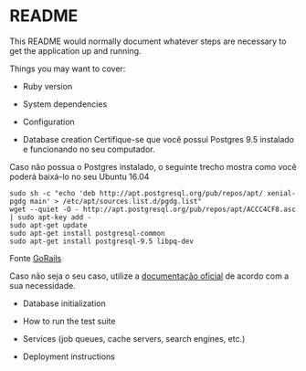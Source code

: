# README

This README would normally document whatever steps are necessary to get the
application up and running.

Things you may want to cover:

* Ruby version

* System dependencies

* Configuration

* Database creation
Certifique-se que você possui Postgres 9.5 instalado e funcionando no seu computador.

Caso não possua o Postgres instalado, o seguinte trecho mostra como você poderá baixá-lo no seu Ubuntu 16.04

```
sudo sh -c "echo 'deb http://apt.postgresql.org/pub/repos/apt/ xenial-pgdg main' > /etc/apt/sources.list.d/pgdg.list"
wget --quiet -O - http://apt.postgresql.org/pub/repos/apt/ACCC4CF8.asc | sudo apt-key add -
sudo apt-get update
sudo apt-get install postgresql-common
sudo apt-get install postgresql-9.5 libpq-dev
```
Fonte [GoRails](https://gorails.com/setup/ubuntu/16.04)

Caso não seja o seu caso, utilize a [documentação oficial](https://www.postgresql.org/download/) de acordo com a sua necessidade.

* Database initialization

* How to run the test suite

* Services (job queues, cache servers, search engines, etc.)

* Deployment instructions
